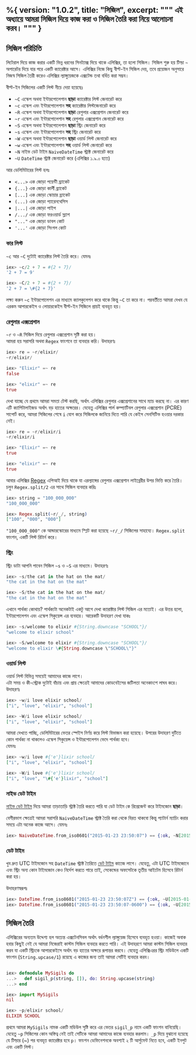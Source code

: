 %{
  version: "1.0.2",
  title: "সিজিল",
  excerpt: """
  এই অধ্যায়ে আমরা সিজিল দিয়ে কাজ করা ও সিজিল তৈরি করা নিয়ে আলোচনা করব।
  """
}
---

## সিজিল পরিচিতি

লিটেরাল দিয়ে কাজ করার একটি ভিন্ন ধরনের সিনট্যাক্স দিয়ে থাকে এলিক্সির, তা হলো সিজিল।
সিজিল শুরু হয় টিল্ডা `~` অপারেটর দিয়ে যার পরে একটি ক্যারেক্টার আসে।
এলিক্সির নিজে কিছু বীল্ট-ইন সিজিল দেয়, তবে প্রয়োজন অনুসারে নিজস্ব সিজিল তৈরী করেও এলিক্সির ল্যাঙ্গুয়েজকে এক্সটেন্ড তথা বর্ধিত করা সম্ভব।

বীল্ট-ইন সিজিলের একটি লিস্ট নীচে দেয়া হয়েছেঃ

- `~C` এস্কেপ অথবা ইন্টারপোলেশান **ছাড়া** ক্যারেক্টার লিস্ট জেনারেট করে
- `~c` এস্কেপ এবং ইন্টারপোলেশান **সহ** ক্যারেক্টার লিস্টজেনারেট করে
- `~R` এস্কেপ অথবা ইন্টারপোলেশান **ছাড়া** রেগুলার এক্সপ্রেশান জেনারেট করে
- `~r` এস্কেপ এবং ইন্টারপোলেশান **সহ** রেগুলার এক্সপ্রেশান জেনারেট করে
- `~S` এস্কেপ অথবা ইন্টারপোলেশান **ছাড়া** স্ট্রিং জেনারেট করে
- `~s` এস্কেপ এবং ইন্টারপোলেশান **সহ** স্ট্রিং জেনারেট করে
- `~W` এস্কেপ অথবা ইন্টারপোলেশান **ছাড়া** ওয়ার্ড লিস্ট জেনারেট করে
- `~w` এস্কেপ এবং ইন্টারপোলেশান **সহ** ওয়ার্ড লিস্ট জেনারেট করে
- `~N` নাইভ ডেট টাইম `NaiveDateTime` স্ট্রাক্ট জেনারেট করে
- `~U` `DateTime` স্ট্রাক্ট জেনারেট করে (এলিক্সির ১.৯.০ হতে)

আর ডেলিমিটারের লিস্ট হলঃ

- `<...>` এক জোড়া পয়েন্টী ব্র্যাকেট
- `{...}` এক জোড়া কার্লী ব্র্যাকেট
- `[...]` এক জোড়া স্কোয়ার ব্র্যাকেট
- `(...)` এক জোড়া প্যারেনথেসিস
- `|...|` এক জোড়া পাইপ
- `/.../` এক জোড়া ফরওয়ার্ড স্ল্যাশ
- `"..."` এক জোড়া ডাবল কোট
- `'...'` এক জোড়া সিংগল কোট

### কার লিস্ট

`~c` আর `~C` দুটোই ক্যারেক্টার লিস্ট তৈরি করে।
যেমনঃ

```elixir
iex> ~c/2 + 7 = #{2 + 7}/
'2 + 7 = 9'

iex> ~C/2 + 7 = #{2 + 7}/
'2 + 7 = \#{2 + 7}'
```

লক্ষ্য করুন `~c` ইন্টারপোলেশন এর মাধ্যমে ক্যালকুলেশন করে থাকে কিন্তু `~C` তা করে না।
পরবর্তীতে আমরা দেখব যে এরকম আপারকেইস ও লোয়ারকেইস বীল্ট-ইন সিজিলে প্রায়ই ব্যবহৃত হয়।

### রেগুলার এক্সপ্রেশান

`~r` ও `~R` সিজিল দিয়ে রেগুলার এক্সপ্রেশান সৃষ্টি করা হয়।  
আমরা হয় সরাসরি অথবা `Regex` ফাংশনে তা ব্যবহার করি।
উদাহরণঃ  

```elixir
iex> re = ~r/elixir/
~r/elixir/

iex> "Elixir" =~ re
false

iex> "elixir" =~ re
true
```

দেখা যাচ্ছে যে প্রথমে আমরা সমতা টেস্ট করছি, অর্থাৎ এলিক্সির রেগুলার এক্সপ্রেশানের সাথে ম্যাচ করছে না।
এর কারণ এটি ক্যাপিটালাইজড অর্থাৎ বড় হাতের অক্ষরের।
যেহেতু এলিক্সির পার্ল কম্প্যাটিবল রেগুলার এক্সপ্রেশান (PCRE) সাপোর্ট করে, আমরা সিজিলের শেষে `i` যোগ করে সিজিলকে জানিয়ে দিতে পারি যে কেইস সেনসিটিভ হওয়ার দরকার নেই।

```elixir
iex> re = ~r/elixir/i
~r/elixir/i

iex> "Elixir" =~ re
true

iex> "elixir" =~ re
true
```

আবার এলিক্সির [Regex](https://hexdocs.pm/elixir/Regex.html) এপিআই দিয়ে থাকে যা এরল্যাঙ্গের রেগুলার এক্সপ্রেশান লাইব্রেরীর উপর ভিত্তি করে তৈরি।
চলুন `Regex.split/2` এর সাথে সিজিল ব্যবহার করিঃ

```elixir
iex> string = "100_000_000"
"100_000_000"

iex> Regex.split(~r/_/, string)
["100", "000", "000"]
```

`"100_000_000"` কে আন্ডারস্কোরের মাধ্যমে স্প্লিট করা হয়েছে  `~r/_/` সিজিলের সাহায্যে।
`Regex.split` ফাংশন, একটি লিস্ট রিটার্ন করে।

### স্ট্রিং

স্ট্রিং ডাটা আপনি পাবেন সিজিল `~s` ও `~S` এর মাধ্যমে।
উদাহরণঃ

```elixir
iex> ~s/the cat in the hat on the mat/
"the cat in the hat on the mat"

iex> ~S/the cat in the hat on the mat/
"the cat in the hat on the mat"
```

এখানে পার্থক্য কোথায়? পার্থক্যটা অনেকটাই একটু আগে দেখা ক্যারাক্টার লিস্ট সিজিল এর মতোই।
এর উত্তর হলো, ইন্টারপোলেশন এবং এস্কেপ সিকুয়েন্স এর ব্যবহার।
আরেকটি উদাহরণ দেখা যাকঃ

```elixir
iex> ~s/welcome to elixir #{String.downcase "SCHOOL"}/
"welcome to elixir school"

iex> ~S/welcome to elixir #{String.downcase "SCHOOL"}/
"welcome to elixir \#{String.downcase \"SCHOOL\"}"
```

### ওয়ার্ড লিস্ট

ওয়ার্ড লিস্ট বিভিন্ন সময়েই আমাদের কাজে লাগে।  
এটা সময় ও কী-স্ট্রোক দুটোই বাঁচায় এবং প্রায় ক্ষেত্রেই আমাদের কোডবেইসের জটিলতা অনেকাংশে লাঘব করে।
উদাহরণঃ

```elixir
iex> ~w/i love elixir school/
["i", "love", "elixir", "school"]

iex> ~W/i love elixir school/
["i", "love", "elixir", "school"]
```

আমরা দেখতে পাচ্ছি, ডেলিমিটারের ভেতর স্পেইস নির্ণয় করে লিস্ট বিভাজন করা হয়েছে।
উপরের উদাহরণ দুটিতে কোন পার্থক্য না থাকলেও
এস্কেপ সিকুয়েন্স ও ইন্টারপোলেশন ভেদে পার্থক্য হবে।  
যেমনঃ

```elixir
iex> ~w/i love #{'e'}lixir school/
["i", "love", "elixir", "school"]

iex> ~W/i love #{'e'}lixir school/
["i", "love", "\#{'e'}lixir", "school"]
```

### নাইভ ডেট টাইম

[নাইভ ডেট টাইম](https://hexdocs.pm/elixir/NaiveDateTime.html) দিয়ে আমরা তাড়াতাড়ি স্ট্রাক্ট তৈরি করতে পারি যা ডেট টাইম কে রিপ্রেজেন্ট করে টাইমজোন **ছাড়া**।

বেশীরভাগ ক্ষেত্রেই আমরা সরাসরি `NaiveDateTime` স্ট্রাক্ট তৈরি করা থেকে বিরত থাকবো
কিন্তু প্যাটার্ন ম্যাচিং করার সময়ে এটা অনেক কাজে আসে।
যেমনঃ

```elixir
iex> NaiveDateTime.from_iso8601("2015-01-23 23:50:07") == {:ok, ~N[2015-01-23 23:50:07]}
```

### ডেট টাইম

খুব দ্রুত UTC টাইমজোন সহ `DateTime` স্ট্রাক্ট তৈরিতে [ডেট টাইম](https://hexdocs.pm/elixir/DateTime.html) কাজেে লাগে।
যেহেতু, এটা UTC টাইমজোনে এবং স্ট্রিং অন্য কোন টাইমজোন কেও নির্দেশ করতে পারে তাই,
সেকেন্ডের অফসেটকে
তৃতীয় আইটেম হিসেবে রিটার্ন করা হয়।

উদাহরণস্বরূপঃ

```elixir
iex> DateTime.from_iso8601("2015-01-23 23:50:07Z") == {:ok, ~U[2015-01-23 23:50:07Z], 0}
iex> DateTime.from_iso8601("2015-01-23 23:50:07-0600") == {:ok, ~U[2015-01-24 05:50:07Z], -21600}
```

## সিজিল তৈরি

এলিক্সিরের অন্যতম উদ্দেশ্য হল অত্যন্ত এক্সটেনসিবল অর্থাৎ বর্ধনশীল ল্যাঙ্গুয়েজ হিসেবে ব্যবহৃত হওয়া।
কাজেই অবাক হবার কিছুই নেই যে আমরা নিজেরাই কাস্টম সিজিল ব্যবহার করতে পারি।
এই উদাহরণে আমরা কাস্টম সিজিল ব্যবহার করব যা একটি স্ট্রিংকে আপারকেইসে অর্থাৎ বড় হাতের অক্ষরে রূপান্তর করবে।
যেহেতু এলিক্সিএরর স্ট্রিং মডিউলে একটি ফাংশন (`String.upcase/1`) রয়েছে এ কাজের জন্য তাই আমরা সেটিই ব্যবহার করব।

```elixir

iex> defmodule MySigils do
...>   def sigil_p(string, []), do: String.upcase(string)
...> end

iex> import MySigils
nil

iex> ~p/elixir school/
ELIXIR SCHOOL
```

প্রথমে আমরা `MySigils` নামক একটি মডিউল সৃষ্টি করে এর ভেতর `sigil_p` নামে একটি ফাংশন বানিয়েছি।
যেহেতু `~p` সিজিলের কোন অস্তিত্ব নেই তাই সেটিকে আমরা আমাদের কাজে ব্যবহার করলাম।
`_p` দিয়ে বুঝানো হয়েছে যে টিল্ডার (~) পর ব্যবহৃত ক্যারেক্টার হবে `p`।
ফাংশন ডেফিনেশনকে অবশ্যই ২ টি আর্গুমেন্ট নিতে হবে, একটি ইনপুট এবং একটি লিস্ট।
